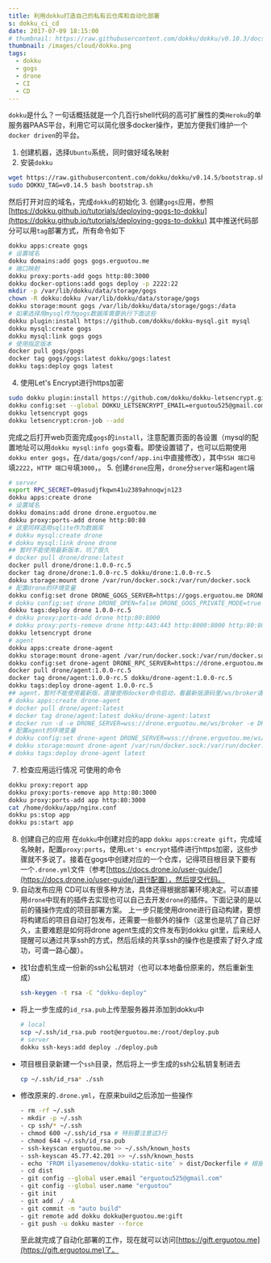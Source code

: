 ```yaml
---
title: 利用dokku打造自己的私有云仓库和自动化部署
s: dokku_ci_cd
date: 2017-07-09 18:15:00
# thumbnail: https://raw.githubusercontent.com/dokku/dokku/v0.10.3/docs/assets/dokku.png
thumbnail: /images/cloud/dokku.png
tags:
  - dokku
  - gogs
  - drone
  - CI
  - CD
---
```


`dokku`是什么？一句话概括就是一个几百行shell代码的高可扩展性的类`Heroku`的单服务器PAAS平台，利用它可以简化很多docker操作，更加方便我们维护一个`docker driven`的平台。
<!-- more -->

1. 创建机器，选择`Ubuntu`系统，同时做好域名映射
2. 安装`dokku`
  ```bash
  wget https://raw.githubusercontent.com/dokku/dokku/v0.14.5/bootstrap.sh
  sudo DOKKU_TAG=v0.14.5 bash bootstrap.sh
  ```
  然后打开对应的域名，完成`dokku`的初始化
3. 创建`gogs`应用，参照[https://dokku.github.io/tutorials/deploying-gogs-to-dokku](https://dokku.github.io/tutorials/deploying-gogs-to-dokku)
  其中推送代码部分可以用`tag`部署方式，所有命令如下
  ```bash
  dokku apps:create gogs
  # 设置域名
  dokku domains:add gogs gogs.erguotou.me
  # 端口映射
  dokku proxy:ports-add gogs http:80:3000
  dokku docker-options:add gogs deploy -p 2222:22
  mkdir -p /var/lib/dokku/data/storage/gogs
  chown -R dokku:dokku /var/lib/dokku/data/storage/gogs
  dokku storage:mount gogs /var/lib/dokku/data/storage/gogs:/data
  # 如果选择用mysql作为gogs数据库需要执行下面这些
  dokku plugin:install https://github.com/dokku/dokku-mysql.git mysql
  dokku mysql:create gogs
  dokku mysql:link gogs gogs
  # 使用指定版本
  docker pull gogs/gogs
  docker tag gogs/gogs:latest dokku/gogs:latest
  dokku tags:deploy gogs latest
  ```
4. 使用Let's Encrypt进行https加密
  ```bash
  sudo dokku plugin:install https://github.com/dokku/dokku-letsencrypt.git
  dokku config:set --global DOKKU_LETSENCRYPT_EMAIL=erguotou525@gmail.com
  dokku letsencrypt gogs
  dokku letsencrypt:cron-job --add
  ```
  完成之后打开web页面完成`gogs`的`install`，注意配置页面的各设置（mysql的配置地址可以用`dokku mysql:info gogs`查看。即使设置错了，也可以后期使用`dokku enter gogs`，在`/data/gogs/conf/app.ini`中直接修改），其中`SSH 端口号`填`2222`，`HTTP 端口号`填`3000`，。
5. 创建`drone`应用，`drone`分`server`端和`agent`端
  ```bash
  # server
  export RPC_SECRET=09asudjfkqwn41u2389ahnoqwjn123
  dokku apps:create drone
  # 设置域名
  dokku domains:add drone drone.erguotou.me
  dokku proxy:ports-add drone http:80:80
  # 这里同样适用sqlite作为数据库
  # dokku mysql:create drone
  # dokku mysql:link drone drone
  ## 暂时不能使用最新版本，坑了很久
  # docker pull drone/drone:latest
  docker pull drone/drone:1.0.0-rc.5
  docker tag drone/drone:1.0.0-rc.5 dokku/drone:1.0.0-rc.5
  dokku storage:mount drone /var/run/docker.sock:/var/run/docker.sock
  # 配置drone的环境变量
  dokku config:set drone DRONE_GOGS_SERVER=https://gogs.erguotou.me DRONE_GIT_ALWAYS_AUTH=true DRONE_RUNNER_CAPACITY=1 DRONE_SERVER_PROTO=https DRONE_SERVER_HOST=drone.erguotou.me DRONE_RPC_SECRET=$RPC_SECRET
  # dokku config:set drone DRONE_OPEN=false DRONE_GOGS_PRIVATE_MODE=true DRONE_DATABASE_DRIVER=mysql DRONE_DATABASE_DATASOURCE='root:password@tcp(1.2.3.4:3306)/drone?parseTime=true' DRONE_HOST=https://drone.erguotou.me DRONE_GOGS=true DRONE_GOGS_URL=https://gogs.erguotou.me DRONE_SECRET=secret DRONE_ADMIN=username,password
  dokku tags:deploy drone 1.0.0-rc.5
  # dokku proxy:ports-add drone http:80:8000
  # dokku proxy:ports-remove drone http:443:443 http:8000:8000 http:80:80
  dokku letsencrypt drone
  # agent
  dokku apps:create drone-agent
  dokku storage:mount drone-agent /var/run/docker.sock:/var/run/docker.sock
  dokku config:set drone-agent DRONE_RPC_SERVER=https://drone.erguotou.me  DRONE_RPC_SECRET=$RPC_SECRET
  docker pull drone/agent:1.0.0-rc.5
  docker tag drone/agent:1.0.0-rc.5 dokku/drone-agent:1.0.0-rc.5
  dokku tags:deploy drone-agent 1.0.0-rc.5
  ## agent，暂时不能使用最新版，直接使用docker命令启动，看最新版源码里/ws/broker请求都没有了
  # dokku apps:create drone-agent
  # docker pull drone/agent:latest
  # docker tag drone/agent:latest dokku/drone-agent:latest
  # docker run -d -e DRONE_SERVER=wss://drone.erguotou.me/ws/broker -e DRONE_SECRET=password -e DRONE_TIMEOUT=15m -v /var/run/docker.sock:/var/run/docker.sock --restart=always --name=drone-agent-docker drone/drone:0.7.3 agent
  # 配置agent的环境变量
  # dokku config:set drone-agent DRONE_SERVER=wss://drone.erguotou.me/ws/broker DRONE_SECRET=secret
  # dokku storage:mount drone-agent /var/run/docker.sock:/var/run/docker.sock
  # dokku tags:deploy drone-agent latest
  ```
7. 检查应用运行情况
  可使用的命令
  ```bash
  dokku proxy:report app
  dokku proxy:ports-remove app http:80:3000
  dokku proxy:ports-add app http:80:3000
  cat /home/dokku/app/nginx.conf
  dokku ps:stop app
  dokku ps:start app
  ```
8. 创建自己的应用
  在`dokku`中创建对应的app `dokku apps:create gift`，完成域名映射，配置`proxy:ports`，使用`Let's encrypt`插件进行https加密，这些步骤就不多说了。接着在gogs中创建对应的一个仓库，记得项目根目录下要有一个`.drone.yml`文件（参考[https://docs.drone.io/user-guide/](https://docs.drone.io/user-guide/)进行配置），然后提交代码。
9. 自动发布应用
  CD可以有很多种方法，具体还得根据部署环境决定。可以直接用`drone`中现有的插件去实现也可以自己去开发`drone`的插件。下面记录的是以前的骚操作完成的项目部署方案。
  上一步只能使用drone进行自动构建，要想将构建后的项目自动打包发布，还需要一些额外的操作（这里也是坑了自己好久，主要难题是如何将drone agent生成的文件发布到dokku git里，后来经人提醒可以通过共享ssh的方式，然后后续的共享ssh的操作也是摸索了好久才成功，可谓一路心酸）。
  - 找1台虚机生成一份新的ssh公私钥对（也可以本地备份原来的，然后重新生成）
    ```bash
    ssh-keygen -t rsa -C "dokku-deploy"
    ```
  - 将上一步生成的`id_rsa.pub`上传至服务器并添加到dokku中
    ```bash
    # local
    scp ~/.ssh/id_rsa.pub root@erguotou.me:/root/deploy.pub
    # server
    dokku ssh-keys:add deploy ./deploy.pub
    ```
  - 项目根目录新建一个`ssh`目录，然后将上一步生成的ssh公私钥复制进去
    ```bash
    cp ~/.ssh/id_rsa* ./ssh
    ```
  - 修改原来的`.drone.yml`，在原来build之后添加一些操作
    ```bash
    - rm -rf ~/.ssh
    - mkdir -p ~/.ssh
    - cp ssh/* ~/.ssh
    - chmod 600 ~/.ssh/id_rsa # 特别要注意这3行
    - chmod 644 ~/.ssh/id_rsa.pub
    - ssh-keyscan erguotou.me >> ~/.ssh/known_hosts
    - ssh-keyscan 45.77.42.201 >> ~/.ssh/known_hosts
    - echo 'FROM ilyasemenov/dokku-static-site' > dist/Dockerfile # 根据自己的项目选择合适的Dockerfile或者实现适合自己项目的Dockerfile，也可以使用buildpacks
    - cd dist
    - git config --global user.email "erguotou525@gmail.com"
    - git config --global user.name "erguotou"
    - git init
    - git add ./ -A
    - git commit -m "auto build"
    - git remote add dokku dokku@erguotou.me:gift
    - git push -u dokku master --force
    ```
    至此就完成了自动化部署的工作，现在就可以访问[https://gift.erguotou.me](https://gift.erguotou.me)了。
